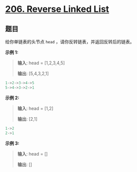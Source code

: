 # [206. Reverse Linked List](https://leetcode.com/problems/reverse-linked-list/description/)

## 题目

给你单链表的头节点 `head` ，请你反转链表，并返回反转后的链表。

**示例 1:**
> **输入**: head = [1,2,3,4,5]
> 
> **输出**: [5,4,3,2,1]
```c
1->2->3->4->5
5->4->3->2->1
```

**示例 2:**
> **输入**: head = [1,2]
>
> **输出**: [2,1]
```c
1->2
2->1
```

 **示例 3:**
> **输入**: head = []
>
> **输出**: []